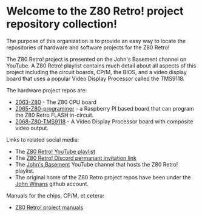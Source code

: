 # Welcome to the Z80 Retro! project repository collection!

The purpose of this organization is to provide an easy way to locate the repositories of hardware and software projects for the Z80 Retro!

The Z80 Retro! project is presented on the John's Basement channel on YouTube.  A Z80 Retro! playlist contains much detail about all aspects of this project including the circuit boards, CP/M, the BIOS, and a video display board that uses a popular Video Display Processor called the TMS9118.

The hardware project repos are:
- [2063-Z80](https://github.com/Z80-Retro/2063-Z80) - The Z80 CPU board
- [2065-Z80-programmer](https://github.com/Z80-Retro/2065-Z80-programmer) - a Raspberry PI based board that can program the Z80 Retro FLASH in-circuit.
- [2068-Z80-TMS9118](https://github.com/Z80-Retro/2068-Z80-TMS9118) - A Video Display Processor board with composite video output.

Links to related social media:
- The [Z80 Retro! YouTube playlist](https://www.youtube.com/playlist?list=PL3by7evD3F51Cf9QnsAEdgSQ4cz7HQZX5)
- The [Z80 Retro! Discord permanant invitation link](https://discord.gg/jf73DRZvh5)
- The [John's Basement](http://youtube.com/@JohnsBasement) YouTube channel that hosts the Z80 Retro! playlist.
- The original home of the Z80 Retro project repos have been under the [John Winans](https://github.com/johnwinans) github account.

Manuals for the chips, CP/M, et cetera:
- [Z80 Retro! project manuals](https://github.com/Z80-Retro/manuals)
